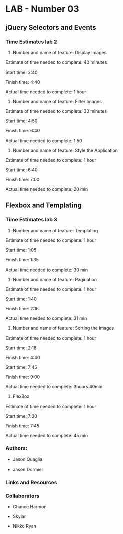 # LAB - Number 03

## jQuery Selectors and Events

### Time Estimates lab 2

1. Number and name of feature: Display Images

  Estimate of time needed to complete: 40 minutes

  Start time: 3:40

  Finish time: 4:40

  Actual time needed to complete: 1 hour

1. Number and name of feature: Filter Images

  Estimate of time needed to complete: 30 minutes

  Start time: 4:50

  Finish time: 6:40

  Actual time needed to complete: 1:50

1. Number and name of feature: Style the Application

  Estimate of time needed to complete: 1 hour

  Start time: 6:40

  Finish time: 7:00

  Actual time needed to complete: 20 min

## Flexbox and Templating

### Time Estimates lab 3

1. Number and name of feature: Templating

  Estimate of time needed to complete: 1 hour

  Start time: 1:05

  Finish time: 1:35

  Actual time needed to complete: 30 min

1. Number and name of feature: Pagination

  Estimate of time needed to complete: 1 hour

  Start time: 1:40

  Finish time: 2:16

  Actual time needed to complete: 31 min

1. Number and name of feature: Sorting the images

  Estimate of time needed to complete: 1 hour

  Start time: 2:18

  Finish time: 4:40
  
  Start time: 7:45

  Finish time: 9:00 

  Actual time needed to complete: 3hours 40min

  1. FlexBox

  Estimate of time needed to complete: 1 hour

  Start time: 7:00

  Finish time: 7:45

  Actual time needed to complete: 45 min 
  

### Authors:

- Jason Quaglia

- Jason Dormier

### Links and Resources

### Collaborators

- Chance Harmon

- Skylar

- Nikko Ryan
